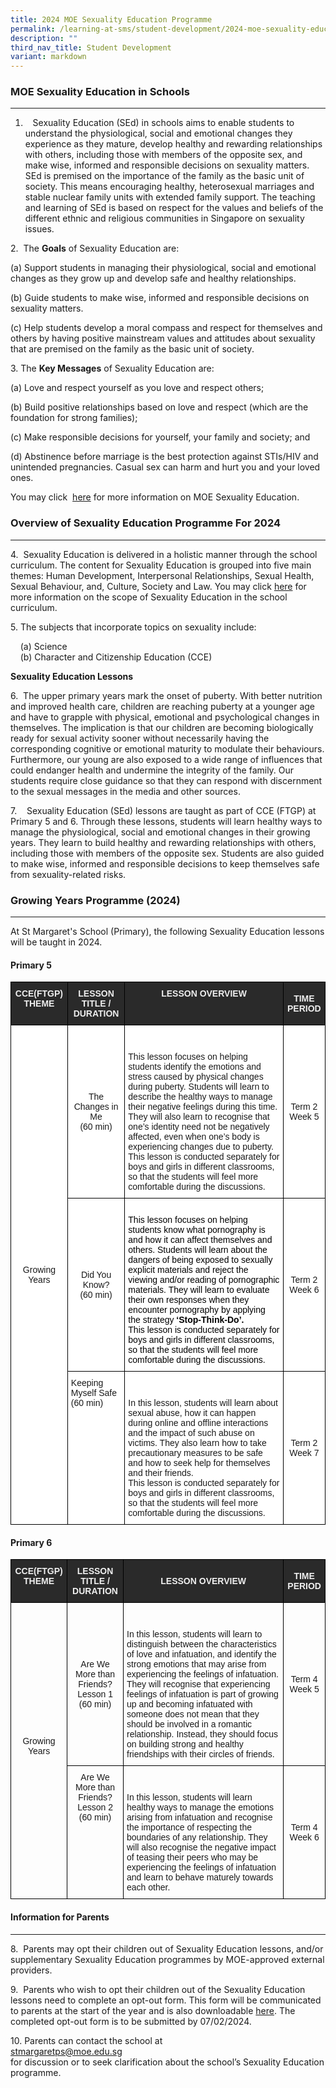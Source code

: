 ```yaml
---
title: 2024 MOE Sexuality Education Programme
permalink: /learning-at-sms/student-development/2024-moe-sexuality-education-programme/
description: ""
third_nav_title: Student Development
variant: markdown
---
```

### MOE Sexuality Education in Schools
__________________________________________________________

1. &nbsp;&nbsp; Sexuality Education (SEd) in schools aims to enable students to understand the physiological, social and emotional changes they experience as they mature, develop healthy and rewarding relationships with others, including those with members of the opposite sex, and make wise, informed and responsible decisions on sexuality matters. SEd is premised on the importance of the family as the basic unit of society. This means encouraging healthy, heterosexual marriages and stable nuclear family units with extended family support. The teaching and learning of SEd is based on respect for the values and beliefs of the different ethnic and religious communities in Singapore on sexuality issues.

  
2.&nbsp; The&nbsp;**Goals**&nbsp;of Sexuality Education are:  
  
(a)	Support students in managing their physiological, social and emotional changes as they grow up and develop safe and healthy relationships. 

(b)	Guide students to make wise, informed and responsible decisions on sexuality matters. 

(c)	Help students develop a moral compass and respect for themselves and others by having positive mainstream values and attitudes about sexuality that are premised on the family as the basic unit of society. 
  
  
3\. The&nbsp;**Key Messages**&nbsp;of Sexuality Education are:  
  
(a)	Love and respect yourself as you love and respect others;

(b)	Build positive relationships based on love and respect (which are the foundation for strong families);

(c)	Make responsible decisions for yourself, your family and society; and

(d)	Abstinence before marriage is the best protection against STIs/HIV and unintended pregnancies. Casual sex can harm and hurt you and your loved ones.

You may click&nbsp; <a href="https://go.gov.sg/moe-sexuality-education" target="_blank">here</a> for more information on MOE Sexuality Education.  
  

### Overview of Sexuality Education Programme For 2024
__________________________________________________________


  

4.&nbsp; Sexuality Education is delivered in a holistic manner through the school curriculum. The content for Sexuality Education is grouped into five main themes: Human Development, Interpersonal Relationships, Sexual Health, Sexual Behaviour, and, Culture, Society and Law. You may click <a href="https://go.gov.sg/moe-sexuality-education-scope" target="_blank">here</a> for more information on the scope of Sexuality Education in the school curriculum.&nbsp;

5.&nbsp;The subjects that incorporate topics on sexuality include:

&nbsp; &nbsp; (a)&nbsp;Science  
&nbsp; &nbsp; (b)&nbsp;Character and Citizenship Education (CCE)  
  
**Sexuality Education Lessons**  


6.&nbsp;&nbsp;The upper primary years mark the onset of puberty. With better nutrition and improved health care, children are reaching puberty at a younger age and have to grapple with physical, emotional and psychological changes in themselves. The implication is that our children are becoming biologically ready for sexual activity sooner without necessarily having the corresponding cognitive or emotional maturity to modulate their behaviours. Furthermore, our young are also exposed to a wide range of influences that could endanger health and undermine the integrity of the family. Our students require close guidance so that they can respond with discernment to the sexual messages in the media and other sources.  

 
7.&nbsp; &nbsp; Sexuality Education (SEd) lessons are taught as part of CCE (FTGP) at Primary 5 and 6. Through these lessons, students will learn healthy ways to manage the physiological, social and emotional changes in their growing years. They learn to build healthy and rewarding relationships with others, including those with members of the opposite sex. Students are also guided to make wise, informed and responsible decisions to keep themselves safe from sexuality-related risks. 


### Growing Years Programme (2024)
__________________________________________________________


At St Margaret's School (Primary), the following Sexuality Education lessons will be taught in 2024.

####   Primary 5
<style type="text/css">
.tg  {border-collapse:collapse;border-spacing:0;}
.tg td{border-color:black;border-style:solid;border-width:1px;font-family:Arial, sans-serif;font-size:14px;
  overflow:hidden;padding:10px 5px;word-break:normal;}
.tg th{border-color:black;border-style:solid;border-width:1px;font-family:Arial, sans-serif;font-size:14px;
  font-weight:normal;overflow:hidden;padding:10px 5px;word-break:normal;}
.tg .tg-2705{background-color:#2A2A2A;color:#EEE;font-weight:bold;text-align:center;vertical-align:middle}
.tg .tg-8hqj{background-color:#2A2A2A;color:#EEE;font-weight:bold;text-align:center;vertical-align:top}
.tg .tg-f4yw{background-color:#FFF;text-align:center;vertical-align:middle}
.tg .tg-ktyi{background-color:#FFF;text-align:left;vertical-align:top}
</style>
<table class="tg">
<thead>
  <tr>
    <th class="tg-8hqj">CCE(FTGP) THEME</th>
    <th class="tg-8hqj">LESSON TITLE / DURATION</th>
    <th class="tg-8hqj">LESSON OVERVIEW</th>
    <th class="tg-2705"><span style="color:#EEE;background-color:#2A2A2A">TIME PERIOD</span></th>
  </tr>
</thead>
<tbody>
  <tr>
    <td class="tg-f4yw" rowspan="3">Growing Years  <br></td>
    <td class="tg-f4yw"> The Changes in Me<br>(60 min)</td>
    <td class="tg-ktyi"><br><br>This lesson focuses on helping students identify the emotions and stress caused by physical changes during puberty. Students will learn to describe the healthy ways to manage their negative feelings during this time. They will also learn to recognise that one’s identity need not be negatively affected, even when one’s body is experiencing changes due to puberty. 
<br>This lesson is conducted separately for boys and girls in different classrooms, so that the students will feel more comfortable during the discussions.<br></td>
    <td class="tg-f4yw"> Term 2<br>Week 5</td>
  </tr>
  <tr>
    <td class="tg-f4yw"> Did You Know?<br><span style="background-color:initial">(60 min)</span><br></td>
    <td class="tg-ktyi"><br><span style="font-weight:400;color:#000">This lesson focuses on helping students know what pornography is and how it can affect themselves and others. Students will learn about the dangers of being exposed to sexually explicit materials and reject the viewing and/or reading of pornographic materials. They will learn to evaluate their own responses when they encounter pornography by applying the strategy <b>‘Stop-Think-Do’.</b> 
<br>This lesson is conducted separately for boys and girls in different classrooms, so that the students will feel more comfortable during the discussions.<br></span></td>
    <td class="tg-f4yw">Term 2<br>Week 6 </td>
  </tr>
  <tr>
    <td class="tg-ktyi"><span style="background-color:initial">Keeping Myself Safe</span><br><span style="background-color:initial">(60 min)</span><br></td>
    <td class="tg-ktyi"><br><br>In this lesson, students will learn about sexual abuse, how it can happen during online and offline interactions and the impact of such abuse on victims. They also learn how to take precautionary measures to be safe and how to seek help for themselves and their friends.
<br>This lesson is conducted separately for boys and girls in different classrooms, so that the students will feel more comfortable during the discussions.<br></td>
    <td class="tg-f4yw">Term 2<br>Week 7</td>
  </tr>
</tbody>
</table>

#### Primary 6

<style type="text/css">
.tg  {border-collapse:collapse;border-spacing:0;}
.tg td{border-color:black;border-style:solid;border-width:1px;font-family:Arial, sans-serif;font-size:14px;
  overflow:hidden;padding:10px 5px;word-break:normal;}
.tg th{border-color:black;border-style:solid;border-width:1px;font-family:Arial, sans-serif;font-size:14px;
  font-weight:normal;overflow:hidden;padding:10px 5px;word-break:normal;}
.tg .tg-baqh{text-align:center;vertical-align:top}
.tg .tg-2705{background-color:#2A2A2A;color:#EEE;font-weight:bold;text-align:center;vertical-align:middle}
.tg .tg-8hqj{background-color:#2A2A2A;color:#EEE;font-weight:bold;text-align:center;vertical-align:top}
.tg .tg-nrix{text-align:center;vertical-align:middle}
.tg .tg-0lax{text-align:left;vertical-align:top}
</style>
<table class="tg">
<thead>
  <tr>
    <th class="tg-8hqj">CCE(FTGP) THEME</th>
    <th class="tg-8hqj">LESSON TITLE / DURATION</th>
    <th class="tg-2705"><span style="color:#EEE;background-color:#2A2A2A">L</span>ESSON OVERVIEW</th>
    <th class="tg-2705"><span style="color:#EEE;background-color:#2A2A2A">TIME PERIOD</span></th>
  </tr>
</thead>
<tbody>
  <tr>
    <td class="tg-nrix" rowspan="3">Growing Years<br><br></td>
    <td class="tg-nrix">Are We More than Friends?<br>Lesson 1<br><span style="background-color:initial">(60 min)</span></td>
    <td class="tg-0lax"><br><br>In this lesson, students will learn to distinguish between the characteristics of love and infatuation, and identify the strong emotions that may arise from experiencing the feelings of infatuation. They will recognise that experiencing feelings of infatuation is part of growing up and becoming infatuated with someone does not mean that they should be involved in a romantic relationship. Instead, they should focus on building strong and healthy friendships with their circles of friends.<br></td>
    <td class="tg-nrix">Term 4<br>Week 5</td>
  </tr>
  <tr>
    <td class="tg-baqh"><span style="background-color:initial">Are We More than Friends?</span><br>Lesson 2<br><span style="background-color:initial">(60 min)</span></td>
    <td class="tg-0lax"><br><br>In this lesson, students will learn healthy ways to manage the emotions arising from infatuation and recognise the importance of respecting the boundaries of any relationship. They will also recognise the negative impact of teasing their peers who may be experiencing the feelings of infatuation and learn to behave maturely towards each other.<br></td>
    <td class="tg-nrix">Term 4<br>Week 6</td>
  </tr>
</tbody>
</table>

#### Information for Parents
__________________________________________________________

8.&nbsp; Parents may opt their children out of Sexuality Education lessons, and/or supplementary Sexuality Education programmes by MOE-approved external providers. 


9.&nbsp; Parents who wish to opt their children out of the Sexuality Education lessons need to complete an opt-out form. This form will be communicated  to parents at the start of the year and is also downloadable <a href="/files/GYS_Opt_out_Form_2024.pdf" target="_blank">here</a>. The completed opt-out form is to be submitted by 07/02/2024. 


10.&nbsp;Parents can contact the school at <br>stmargaretps@moe.edu.sg<br> for discussion or to seek clarification about the school’s Sexuality Education programme.